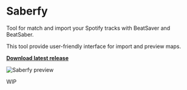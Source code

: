 # Saberfy

Tool for match and import your Spotify tracks with BeatSaver and BeatSaber.

This tool provide user-friendly interface for import and preview maps.

<b>[Download latest release](https://github.com/LoliE1ON/Saberfy/releases)</b>

![Saberfy preview](https://e1on.space/Saberfy.png)

WIP
